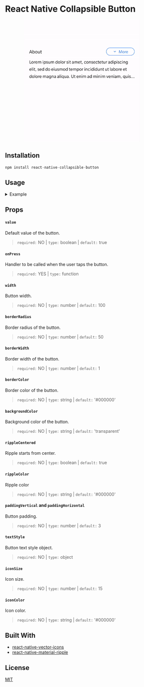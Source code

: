 # React Native Collapsible Button

<p align="center">
    <img height="400" src="./assets/preview.gif">
</p>

## Installation

```js
npm install react-native-collapsible-button
```

## Usage

<details>
    <summary>Example</summary>
    
 ```js
import { StatusBar } from "expo-status-bar";
import React, { useState } from "react";
import { StyleSheet, Text, View } from "react-native";

import { CollapsibleButton } from "react-native-collapsible-button";

const App = () => {
    const [value, setValue] = useState(true);

    const handleValue = () => setValue(!value);

    return (
        <View style={styles.mainContainer}>
            <StatusBar style="auto" />
            <View style={styles.container}>
                <Text style={styles.text}>About</Text>
                <CollapsibleButton
                    value={value}
                    onPress={handleValue}
                    rippleColor="#2979FF"
                    textColor="#2979FF"
                    borderColor="#2979FF"
                />
            </View>
            <Text style={styles.sampleText} numberOfLines={value ? 3 : 100}>
                Lorem ipsum dolor sit amet, consectetur adipiscing elit, sed do
                eiusmod tempor incididunt ut labore et dolore magna aliqua. Ut
                enim ad minim veniam, quis nostrud exercitation ullamco laboris
                nisi ut aliquip ex ea commodo consequat. Duis aute irure dolor
                in reprehenderit in voluptate velit esse cillum dolore eu fugiat
                nulla pariatur. Excepteur sint occaecat cupidatat non proident,
                sunt in culpa qui officia deserunt mollit anim id est laborum.
            </Text>
        </View>
    );
};

export default App;

const styles = StyleSheet.create({
    mainContainer: {
        flex: 1,
        padding: 20,
        marginTop: 300,
    },
    container: {
        alignItems: "center",
        backgroundColor: "#fff",
        justifyContent: "space-between",
        flexDirection: "row",
    },
    text: { fontSize: 16 },
    sampleText: { lineHeight: 25, marginTop: 10, fontSize: 15 },
});
```

</details>

## Props

#### `value`

Default value of the button.
> `required:` NO | `type:` boolean | `default:` true

#### `onPress`

Handler to be called when the user taps the button.
> `required:` YES | `type:` function

#### `width`

Button width.
> `required:` NO | `type:` number | `default:` 100

#### `borderRadius`

Border radius of the button.
> `required:` NO | `type:` number | `default:` 50

#### `borderWidth`

Border width of the button.
> `required:` NO | `type:` number | `default:` 1

#### `borderColor`

Border color of the button.
> `required:` NO | `type:` string | `default:` '#000000'

#### `backgroundColor`

Background color of the button.
> `required:` NO | `type:` string | `default:` 'transparent'

#### `rippleCentered`

Ripple starts from center.
> `required:` NO | `type:` boolean | `default:` true


#### `rippleColor`

Ripple color
> `required:` NO | `type:` string | `default:` '#000000'


#### `paddingVertical` and `paddingHorizontal`

Button padding.
> `required:` NO | `type:` number | `default:` 3

#### `textStyle`

Button text style object.
> `required:` NO | `type:` object

#### `iconSize`

Icon size.
> `required:` NO | `type:` number | `default:` 15

#### `iconColor`

Icon color.
> `required:` NO | `type:` string | `default:` '#000000'


## Built With
- [react-native-vector-icons](https://github.com/oblador/react-native-vector-icons)
- [react-native-material-ripple](https://github.com/n4kz/react-native-material-ripple)

## License

[MIT](https://github.com/rajarsheechatterjee/react-native-collapsible-button/blob/main/LICENSE)
